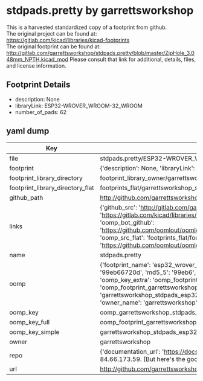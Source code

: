 # stdpads.pretty by garrettsworkshop  
This is a harvested standardized copy of a footprint from github.  
The original project can be found at:  
https://gitlab.com/kicad/libraries/kicad-footprints  
The original footprint can be found at:
http://gitlab.com/garrettsworkshop/stdpads.pretty/blob/master/ZipHole_3.048mm_NPTH.kicad_mod
Please consult that link for additional, details, files, and license information.  
## Footprint Details
* description: None  
* libraryLink: ESP32-WROVER_WROOM-32_WROOM  
* number_of_pads: 62  
## yaml dump  
| Key | Value |  
| --- | --- |  
| file | stdpads.pretty/ESP32-WROVER_WROOM-32_WROOM.kicad_mod |  
| footprint | {'description': None, 'libraryLink': 'ESP32-WROVER_WROOM-32_WROOM', 'number_of_pads': 62} |  
| footprint_library_directory | footprint_library_owner/garrettsworkshop_stdpads.pretty |  
| footprint_library_directory_flat | footprints_flat/garrettsworkshop_stdpads_esp32_wrover_wroom_32_wroom/working |  
| github_path | http://github.com/garrettsworkshop/stdpads.pretty/blob/master/ESP32-WROVER_WROOM-32_WROOM.kicad_mod |  
| links | {'github_src': 'http://gitlab.com/garrettsworkshop/stdpads.pretty/blob/master/ZipHole_3.048mm_NPTH.kicad_mod', 'github_src_repo': 'https://gitlab.com/kicad/libraries/kicad-footprints', 'oomp_bot': 'footprints/garrettsworkshop_stdpads_esp32_wrover_wroom_32_wroom/working', 'oomp_bot_github': 'https://github.com/oomlout/oomlout_oomp_footprint_bot/tree/main/footprints/garrettsworkshop_stdpads_esp32_wrover_wroom_32_wroom/working', 'oomp_src_flat': 'footprints_flat/footprints_flat/garrettsworkshop_stdpads_esp32_wrover_wroom_32_wroom/working', 'oomp_src_flat_github': 'https://github.com/oomlout/oomlout_oomp_footprint_src/tree/main/footprints_flat/garrettsworkshop_stdpads_esp32_wrover_wroom_32_wroom/working'} |  
| name | stdpads.pretty |  
| oomp | {'footprint_name': 'esp32_wrover_wroom_32_wroom', 'library_name': 'stdpads', 'md5': '99eb66720dc838379d973a69f566bf11', 'md5_10': '99eb66720d', 'md5_5': '99eb6', 'md5_6': '99eb66', 'oomp_key': 'oomp_garrettsworkshop_stdpads_esp32_wrover_wroom_32_wroom', 'oomp_key_extra': 'oomp_footprint_garrettsworkshop_stdpads_esp32_wrover_wroom_32_wroom', 'oomp_key_full': 'oomp_footprint_garrettsworkshop_stdpads_esp32_wrover_wroom_32_wroom_99eb66', 'oomp_key_simple': 'garrettsworkshop_stdpads_esp32_wrover_wroom_32_wroom', 'original_filename': 'stdpads.pretty/ESP32-WROVER_WROOM-32_WROOM.kicad_mod', 'owner_name': 'garrettsworkshop'} |  
| oomp_key | oomp_garrettsworkshop_stdpads_esp32_wrover_wroom_32_wroom |  
| oomp_key_full | oomp_footprint_garrettsworkshop_stdpads_esp32_wrover_wroom_32_wroom |  
| oomp_key_simple | garrettsworkshop_stdpads_esp32_wrover_wroom_32_wroom |  
| owner | garrettsworkshop |  
| repo | {'documentation_url': 'https://docs.github.com/rest/overview/resources-in-the-rest-api#rate-limiting', 'message': "API rate limit exceeded for 84.66.173.59. (But here's the good news: Authenticated requests get a higher rate limit. Check out the documentation for more details.)"} |  
| url | http://github.com/garrettsworkshop/stdpads.pretty |  

